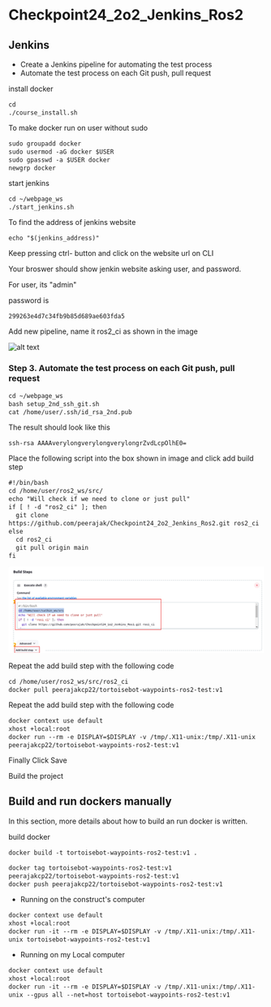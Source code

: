 # Checkpoint24_2o2_Jenkins_Ros2


## Jenkins
- Create a Jenkins pipeline for automating the test process
- Automate the test process on each Git push, pull request

install docker

```
cd 
./course_install.sh
```
To make docker run on user without sudo

```
sudo groupadd docker
sudo usermod -aG docker $USER
sudo gpasswd -a $USER docker
newgrp docker
```

start jenkins

```
cd ~/webpage_ws
./start_jenkins.sh
```

To find the address of jenkins website

```
echo "$(jenkins_address)"
```

Keep pressing ctrl- button and click on the website url on CLI

Your broswer should show jenkin website asking user, and password.

For user, its "admin"

password is

```
299263e4d7c34fb9b85d689ae603fda5
```

Add new pipeline, name it ros2_ci as shown in the image

![alt text](Jenkins_website_ros2_a1_00)

### Step 3. Automate the test process on each Git push, pull request

```
cd ~/webpage_ws
bash setup_2nd_ssh_git.sh
cat /home/user/.ssh/id_rsa_2nd.pub
```

The result should look like this

```
ssh-rsa AAAAverylongverylongverylongrZvdLcpOlhE0=
```

Place the following script into the box shown in image and click add build step

```
#!/bin/bash
cd /home/user/ros2_ws/src/
echo "Will check if we need to clone or just pull"
if [ ! -d "ros2_ci" ]; then
  git clone https://github.com/peerajak/Checkpoint24_2o2_Jenkins_Ros2.git ros2_ci
else
  cd ros2_ci
  git pull origin main
fi
```
![alt text](Jenkins_website_a5_00.png)

Repeat the add build step with the following code

```
cd /home/user/ros2_ws/src/ros2_ci
docker pull peerajakcp22/tortoisebot-waypoints-ros2-test:v1
```

Repeat the add build step with the following code

```
docker context use default
xhost +local:root
docker run --rm -e DISPLAY=$DISPLAY -v /tmp/.X11-unix:/tmp/.X11-unix peerajakcp22/tortoisebot-waypoints-ros2-test:v1
```

Finally Click Save

Build the project


## Build and run dockers manually

In this section, more details about how to build an run docker is written.

build docker 

```
docker build -t tortoisebot-waypoints-ros2-test:v1 .
```
```
docker tag tortoisebot-waypoints-ros2-test:v1 peerajakcp22/tortoisebot-waypoints-ros2-test:v1
docker push peerajakcp22/tortoisebot-waypoints-ros2-test:v1
```

- Running on the construct's computer

```
docker context use default
xhost +local:root
docker run -it --rm -e DISPLAY=$DISPLAY -v /tmp/.X11-unix:/tmp/.X11-unix tortoisebot-waypoints-ros2-test:v1 
```
- Running on my Local computer

```
docker context use default
xhost +local:root
docker run -it --rm -e DISPLAY=$DISPLAY -v /tmp/.X11-unix:/tmp/.X11-unix --gpus all --net=host tortoisebot-waypoints-ros2-test:v1 
```

